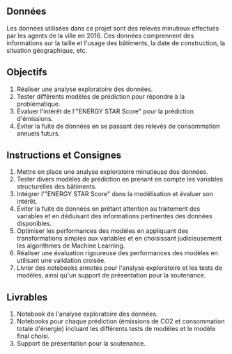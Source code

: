 ## Données
Les données utilisées dans ce projet sont des relevés minutieux effectués par les agents de la ville en 2016. Ces données comprennent des informations sur la taille et l'usage des bâtiments, la date de construction, la situation géographique, etc.

## Objectifs
1. Réaliser une analyse exploratoire des données.
2. Tester différents modèles de prédiction pour répondre à la problématique.
3. Évaluer l'intérêt de l'"ENERGY STAR Score" pour la prédiction d'émissions.
4. Éviter la fuite de données en se passant des relevés de consommation annuels futurs.
## Instructions et Consignes
1. Mettre en place une analyse exploratoire minutieuse des données.
2. Tester divers modèles de prédiction en prenant en compte les variables structurelles des bâtiments.
3. Intégrer l'"ENERGY STAR Score" dans la modélisation et évaluer son intérêt.
4. Éviter la fuite de données en prêtant attention au traitement des variables et en déduisant des informations pertinentes des données disponibles.
5. Optimiser les performances des modèles en appliquant des transformations simples aux variables et en choisissant judicieusement les algorithmes de Machine Learning.
6. Réaliser une évaluation rigoureuse des performances des modèles en utilisant une validation croisée.
7. Livrer des notebooks annotés pour l'analyse exploratoire et les tests de modèles, ainsi qu'un support de présentation pour la soutenance.
## Livrables
1. Notebook de l'analyse exploratoire des données.
2. Notebooks pour chaque prédiction (émissions de CO2 et consommation totale d'énergie) incluant les différents tests de modèles et le modèle final choisi.
3. Support de présentation pour la soutenance.

